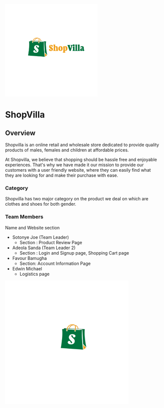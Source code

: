<img src="shopvillalogoimg/shopvilla-logo.svg" alt="Shopvilla Logo" width="300" height="300"></a>

# ShopVilla

## Overview 
Shopvilla is an online retail and wholesale store dedicated to provide quality products of males, females and children at affordable prices.

At Shopvilla, we believe that shopping should be hassle free and enjoyable experiences. That's why we have made it our mission to provide our customers with a user friendly website, where they can easily find what they are looking for and make their purchase with ease.

### Category
Shopvilla has two major category on the product we deal on  which are clothes and shoes for both gender.


  
### Team Members
Name and Website section

* Sotonye Joe (Team Leader)
   * Section : Product Review Page
* Adeola Sanda (Team Leader 2)
   * Section : Login and Signup page, Shopping Cart page
* Favour Bamugha
   * Section: Account Information Page
* Edwin Michael
   * Logistics page 
  
<!-- ![ShopVilla](shopvillalogoimg/shopvillalogo-icon.svg) -->
<img src="shopvillalogoimg/shopvillalogo-icon.svg" alt="Shopvilla Logo" width="400" height="400"></a>
